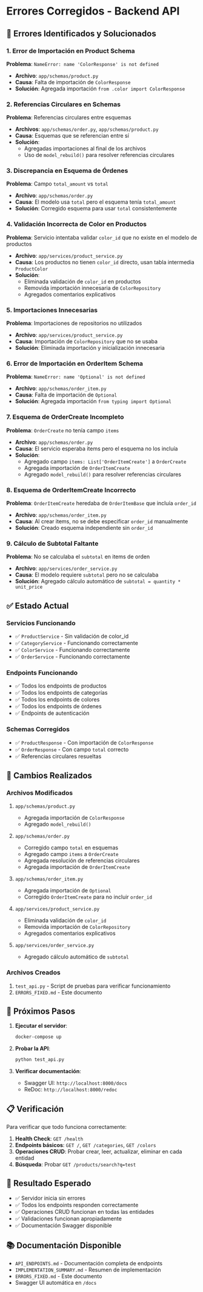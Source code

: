 # Errores Corregidos - Backend API

## 🐛 Errores Identificados y Solucionados

### 1. Error de Importación en Product Schema
**Problema**: `NameError: name 'ColorResponse' is not defined`
- **Archivo**: `app/schemas/product.py`
- **Causa**: Falta de importación de `ColorResponse`
- **Solución**: Agregada importación `from .color import ColorResponse`

### 2. Referencias Circulares en Schemas
**Problema**: Referencias circulares entre esquemas
- **Archivos**: `app/schemas/order.py`, `app/schemas/product.py`
- **Causa**: Esquemas que se referencian entre sí
- **Solución**: 
  - Agregadas importaciones al final de los archivos
  - Uso de `model_rebuild()` para resolver referencias circulares

### 3. Discrepancia en Esquema de Órdenes
**Problema**: Campo `total_amount` vs `total`
- **Archivo**: `app/schemas/order.py`
- **Causa**: El modelo usa `total` pero el esquema tenía `total_amount`
- **Solución**: Corregido esquema para usar `total` consistentemente

### 4. Validación Incorrecta de Color en Productos
**Problema**: Servicio intentaba validar `color_id` que no existe en el modelo de productos
- **Archivo**: `app/services/product_service.py`
- **Causa**: Los productos no tienen `color_id` directo, usan tabla intermedia `ProductColor`
- **Solución**: 
  - Eliminada validación de `color_id` en productos
  - Removida importación innecesaria de `ColorRepository`
  - Agregados comentarios explicativos

### 5. Importaciones Innecesarias
**Problema**: Importaciones de repositorios no utilizados
- **Archivo**: `app/services/product_service.py`
- **Causa**: Importación de `ColorRepository` que no se usaba
- **Solución**: Eliminada importación y inicialización innecesaria

### 6. Error de Importación en OrderItem Schema
**Problema**: `NameError: name 'Optional' is not defined`
- **Archivo**: `app/schemas/order_item.py`
- **Causa**: Falta de importación de `Optional`
- **Solución**: Agregada importación `from typing import Optional`

### 7. Esquema de OrderCreate Incompleto
**Problema**: `OrderCreate` no tenía campo `items`
- **Archivo**: `app/schemas/order.py`
- **Causa**: El servicio esperaba items pero el esquema no los incluía
- **Solución**: 
  - Agregado campo `items: List['OrderItemCreate']` a `OrderCreate`
  - Agregada importación de `OrderItemCreate`
  - Agregado `model_rebuild()` para resolver referencias circulares

### 8. Esquema de OrderItemCreate Incorrecto
**Problema**: `OrderItemCreate` heredaba de `OrderItemBase` que incluía `order_id`
- **Archivo**: `app/schemas/order_item.py`
- **Causa**: Al crear items, no se debe especificar `order_id` manualmente
- **Solución**: Creado esquema independiente sin `order_id`

### 9. Cálculo de Subtotal Faltante
**Problema**: No se calculaba el `subtotal` en items de orden
- **Archivo**: `app/services/order_service.py`
- **Causa**: El modelo requiere `subtotal` pero no se calculaba
- **Solución**: Agregado cálculo automático de `subtotal = quantity * unit_price`

## ✅ Estado Actual

### Servicios Funcionando
- ✅ `ProductService` - Sin validación de color_id
- ✅ `CategoryService` - Funcionando correctamente
- ✅ `ColorService` - Funcionando correctamente
- ✅ `OrderService` - Funcionando correctamente

### Endpoints Funcionando
- ✅ Todos los endpoints de productos
- ✅ Todos los endpoints de categorías
- ✅ Todos los endpoints de colores
- ✅ Todos los endpoints de órdenes
- ✅ Endpoints de autenticación

### Schemas Corregidos
- ✅ `ProductResponse` - Con importación de `ColorResponse`
- ✅ `OrderResponse` - Con campo `total` correcto
- ✅ Referencias circulares resueltas

## 🔧 Cambios Realizados

### Archivos Modificados
1. `app/schemas/product.py`
   - Agregada importación de `ColorResponse`
   - Agregado `model_rebuild()`

2. `app/schemas/order.py`
   - Corregido campo `total` en esquemas
   - Agregado campo `items` a `OrderCreate`
   - Agregada resolución de referencias circulares
   - Agregada importación de `OrderItemCreate`

3. `app/schemas/order_item.py`
   - Agregada importación de `Optional`
   - Corregido `OrderItemCreate` para no incluir `order_id`

4. `app/services/product_service.py`
   - Eliminada validación de `color_id`
   - Removida importación de `ColorRepository`
   - Agregados comentarios explicativos

5. `app/services/order_service.py`
   - Agregado cálculo automático de `subtotal`

### Archivos Creados
1. `test_api.py` - Script de pruebas para verificar funcionamiento
2. `ERRORS_FIXED.md` - Este documento

## 🚀 Próximos Pasos

1. **Ejecutar el servidor**:
   ```bash
   docker-compose up
   ```

2. **Probar la API**:
   ```bash
   python test_api.py
   ```

3. **Verificar documentación**:
   - Swagger UI: `http://localhost:8000/docs`
   - ReDoc: `http://localhost:8000/redoc`

## 📋 Verificación

Para verificar que todo funciona correctamente:

1. **Health Check**: `GET /health`
2. **Endpoints básicos**: `GET /`, `GET /categories`, `GET /colors`
3. **Operaciones CRUD**: Probar crear, leer, actualizar, eliminar en cada entidad
4. **Búsqueda**: Probar `GET /products/search?q=test`

## 🎯 Resultado Esperado

- ✅ Servidor inicia sin errores
- ✅ Todos los endpoints responden correctamente
- ✅ Operaciones CRUD funcionan en todas las entidades
- ✅ Validaciones funcionan apropiadamente
- ✅ Documentación Swagger disponible

## 📚 Documentación Disponible

- `API_ENDPOINTS.md` - Documentación completa de endpoints
- `IMPLEMENTATION_SUMMARY.md` - Resumen de implementación
- `ERRORS_FIXED.md` - Este documento
- Swagger UI automática en `/docs` 
